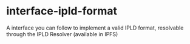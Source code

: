 # interface-ipld-format
A interface you can follow to implement a valid IPLD format, resolvable through the IPLD Resolver (available in IPFS)
